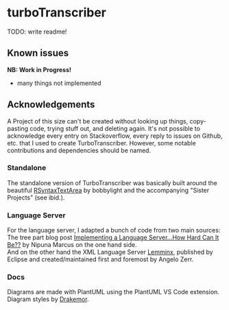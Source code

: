 # turboTranscriber

TODO: write readme!


## Known issues

__NB: Work in Progress!__

- many things not implemented


## Acknowledgements

A Project of this size can't be created without looking up things, copy-pasting code, trying stuff out, and deleting again.
It's not possible to acknowledge every entry on Stackoverflow, every reply to issues on Github, etc. that I used to create TurboTranscriber.
However, some notable contributions and dependencies should be named.

### Standalone

The standalone version of TurboTranscriber was basically built around the beautiful [RSyntaxTextArea](https://github.com/bobbylight/RSyntaxTextArea) by bobbylight and the accompanying "Sister Projects" (see ibid.).

### Language Server

For the language server, I adapted a bunch of code from two main sources: The tree part blog post [Implementing a Language Server…How Hard Can It Be??](https://medium.com/ballerina-techblog/implementing-a-language-server-how-hard-can-it-be-part-1-introduction-c915d2437076) by Nipuna Marcus on the one hand side.  
And on the other hand the XML Language Server [Lemminx](https://github.com/eclipse/lemminx), published by Eclipse and created/maintained first and foremost by Angelo Zerr.

### Docs
Diagrams are made with PlantUML using the PlantUML VS Code extension. Diagram styles by [Drakemor](https://github.com/Drakemor/RedDress-PlantUML/blob/master/style.puml).

